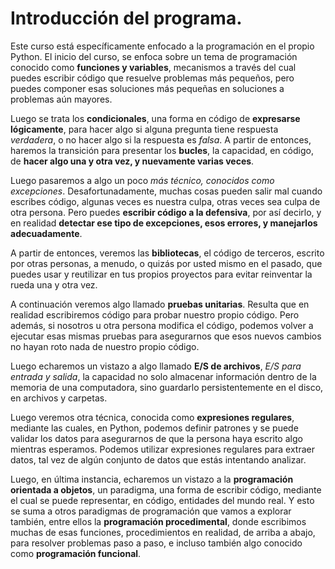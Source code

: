 # Introducción del programa.

Este curso está específicamente enfocado a la programación en el propio Python. El inicio del curso, se enfoca sobre un tema de programación conocido como **funciones y variables**, mecanismos a través del cual puedes escribir código que resuelve problemas más pequeños, pero puedes componer esas soluciones más pequeñas en soluciones a problemas aún mayores.  

Luego se trata los **condicionales**, una forma en código de **expresarse lógicamente**, para hacer algo si alguna pregunta tiene respuesta *verdadera*, o no hacer algo si la respuesta es *falsa*. A partir de entonces, haremos la transición para presentar los **bucles**, la capacidad, en código, de **hacer algo una y otra vez, y nuevamente varias veces**.  

Luego pasaremos a algo un poco *más técnico, conocidos como excepciones*. Desafortunadamente, muchas cosas pueden salir mal cuando escribes código, algunas veces es nuestra culpa, otras veces sea culpa de otra persona. Pero puedes **escribir código a la defensiva**, por así decirlo, y en realidad **detectar ese tipo de excepciones, esos errores, y manejarlos adecuadamente**.


A partir de entonces, veremos las **bibliotecas**, el código de terceros, escrito por otras personas, a menudo, o quizás por usted mismo en el pasado, que puedes usar y reutilizar en tus propios proyectos para evitar reinventar la rueda una y otra vez.  

A continuación veremos algo llamado **pruebas unitarias**. Resulta que en realidad escribiremos código para probar nuestro propio código.  Pero además, si nosotros u otra persona modifica el código, podemos volver a ejecutar esas mismas pruebas para asegurarnos que esos nuevos cambios no hayan roto nada de nuestro propio código.  

Luego echaremos un vistazo a algo llamado **E/S de archivos**, *E/S para entrada y salida*, la capacidad no solo almacenar información dentro de la memoria de una computadora, sino guardarlo persistentemente en el disco, en archivos y carpetas.  

Luego veremos otra técnica, conocida como **expresiones regulares**, mediante las cuales, en Python, podemos definir patrones
y se puede validar los datos para asegurarnos de que la persona haya escrito algo mientras esperamos. Podemos utilizar expresiones regulares para extraer datos, tal vez de algún conjunto de datos que estás intentando analizar.  

Luego, en última instancia, echaremos un vistazo a la **programación orientada a objetos**, un paradigma, una forma de escribir código, mediante el cual se puede representar, en código, entidades del mundo real. Y esto se suma a otros paradigmas de programación que vamos a explorar también, entre ellos la **programación procedimental**, donde escribimos muchas de esas funciones, procedimientos en realidad, de arriba a abajo, para resolver problemas paso a paso, e incluso también algo conocido como **programación funcional**.  
